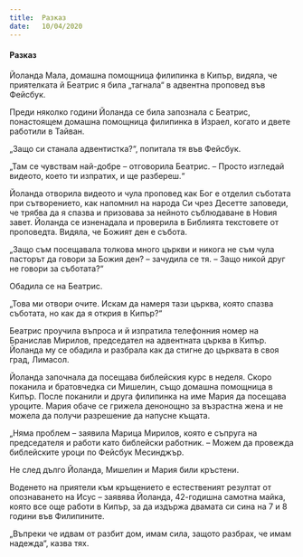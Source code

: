 ```yaml
---
title:  Разказ
date:   10/04/2020
---
```


#### Разказ

Йоланда Мала, домашна помощница филипинка в Кипър, видяла, че приятелката й Беатрис я била „тагнала“ в адвентна проповед във Фейсбук.

Преди няколко години Йоланда се била запознала с Беатрис, понастоящем домашна помощница филипинка в Израел, когато и двете работили в Тайван.

„Защо си станала адвентистка?“, попитала тя във Фейсбук.

„Там се чувствам най-добре – отговорила Беатрис. – Просто изгледай видеото, което ти изпратих, и ще разбереш.“

Йоланда отворила видеото и чула проповед как Бог е отделил съботата при сътворението, как напомнил на народа Си чрез Десетте заповеди, че трябва да я спазва и призовава за нейното съблюдаване в Новия завет. Йоланда се изненадала и проверила в Библията текстовете от проповедта. Видяла, че Божият ден е събота.

„Защо съм посещавала толкова много църкви и никога не съм чула пасторът да говори за Божия ден? – зачудила се тя. – Защо никой друг не говори за съботата?“

Обадила се на Беатрис.

„Това ми отвори очите. Искам да намеря тази църква, която спазва съботата, но как да я открия в Кипър?“

Беатрис проучила въпроса и й изпратила телефонния номер на Бранислав Мирилов, председател на адвентната църква в Кипър. Йоланда му се обадила и разбрала как да стигне до църквата в своя град, Лимасол.

Йоланда започнала да посещава библейския курс в неделя. Скоро поканила и братовчедка си Мишелин, също домашна помощница в Кипър. После поканили и друга филипинка на име Мария да посещава уроците. Мария обаче се грижела денонощно за възрастна жена и не можела да получи разрешение да напусне къщата.

„Няма проблем – заявила Марица Мирилов, която е съпруга на председателя и работи като библейски работник. – Можем да провежда библейските уроци по Фейсбук Месинджър.

Не след дълго Йоланда, Мишелин и Мария били кръстени.

Воденето на приятели към кръщението е естественият резултат от опознаването на Исус – заявява Йоланда, 42-годишна самотна майка, която все още работи в Кипър, за да издържа двамата си сина на 7 и 8 години във Филипините.

„Въпреки че идвам от разбит дом, имам сила, защото разбрах, че имам надежда“, казва тях.